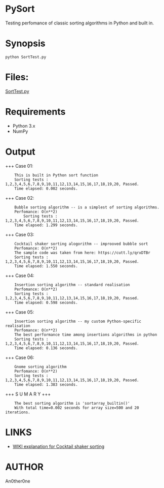 # PySort
Testing perfomance of classic sorting algorithms in Python and built in.
# Synopsis
    python SortTest.py
# Files:
[SortTest.py](SortTest.py)
# Requirements
* Python 3.x
* NumPy
# Output
+++ Case 01:

		This is built in Python sort function
		Sorting tests : 1,2,3,4,5,6,7,8,9,10,11,12,13,14,15,16,17,18,19,20, Passed.
		Time elapsed: 0.002 seconds.

+++ Case 02:

		Bubble sorting algorithm -- is a simplest of sorting algorithms.
		Perfomance: O(n**2)
        	Sorting tests : 1,2,3,4,5,6,7,8,9,10,11,12,13,14,15,16,17,18,19,20, Passed.
		Time elapsed: 1.299 seconds.

+++ Case 03:

		Cocktail shaker sorting alogorithm -- improoved bubble sort
		Perfomance: O(n**2)
		The sample code was taken from here: https://cutt.ly/qrxDTBr
		Sorting tests : 1,2,3,4,5,6,7,8,9,10,11,12,13,14,15,16,17,18,19,20, Passed.
		Time elapsed: 1.550 seconds.

+++ Case 04:
		
		Insertion sorting algorithm -- standard realisation
		Perfomance: O(n**2)
		Sorting tests : 1,2,3,4,5,6,7,8,9,10,11,12,13,14,15,16,17,18,19,20, Passed.
		Time elapsed: 0.598 seconds.

+++ Case 05:

		Insertion sorting algorithm -- my custom Python-specific realisation
		Perfomance: O(n**2)
		The best performance time among insertions algorithms in python
		Sorting tests : 1,2,3,4,5,6,7,8,9,10,11,12,13,14,15,16,17,18,19,20, Passed.
		Time elapsed: 0.136 seconds.

+++ Case 06:

		Gnome sorting algorithm
		Perfomance: O(n**2)
		Sorting tests : 1,2,3,4,5,6,7,8,9,10,11,12,13,14,15,16,17,18,19,20, Passed.
		Time elapsed: 1.383 seconds.

+++ S U M A R Y +++

		The best sorting algorithm is 'sortarray_builtin()'
		With total time=0.002 seconds for array size=500 and 20 iterations.
		
# LINKS
* [WIKI explanation for Cocktail shaker sorting](https://ru.wikipedia.org/wiki/%D0%A1%D0%BE%D1%80%D1%82%D0%B8%D1%80%D0%BE%D0%B2%D0%BA%D0%B0_%D0%BF%D0%B5%D1%80%D0%B5%D0%BC%D0%B5%D1%88%D0%B8%D0%B2%D0%B0%D0%BD%D0%B8%D0%B5%D0%BC)		
# AUTHOR
   An0ther0ne
